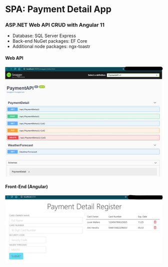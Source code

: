 # SPA: Payment Detail App
### ASP.NET Web API CRUD with Angular 11 

- Database: SQL Server Express
- Back-end NuGet packages: EF Core
- Additional node packages: ngx-toastr

#### Web API

<p align="center">
  <img src="https://github.com/mlwalters/angular11dotnet5-paymentDetailApp/blob/main/assets/SwaggerAPI.jpg" alt="ASP.NET Web API ">
</p>


#### Front-End (Angular)

<p align="center">
  <img src="https://github.com/mlwalters/angular11dotnet5-paymentDetailApp/blob/main/assets/AngularApp.jpg" alt="Angular 11 payment detail app">
</p>

